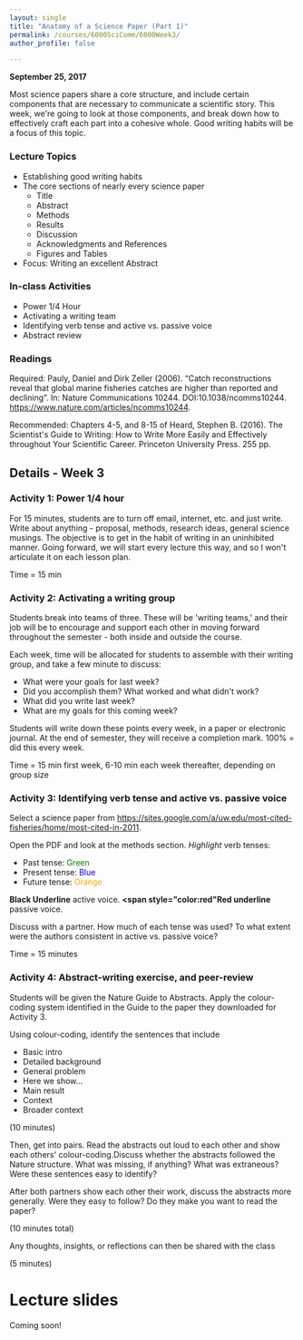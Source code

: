 ```yaml
---
layout: single
title: "Anatomy of a Science Paper (Part 1)"
permalink: /courses/6000SciComm/6000Week3/
author_profile: false

---
```


**September 25, 2017**

Most science papers share a core structure, and include certain components that are necessary to communicate a scientific story. This week, we're going to look at those components, and break down how to effectively craft each part into a cohesive whole. Good writing habits will be a focus of this topic.

### Lecture Topics

* Establishing good writing habits
* The core sections of nearly every science paper
    + Title
    + Abstract
    + Methods
    + Results
    + Discussion
    + Acknowledgments and References
    + Figures and Tables
* Focus: Writing an excellent Abstract

### In-class Activities

*  Power 1/4 Hour
*  Activating a writing team
*  Identifying verb tense and active vs. passive voice
*  Abstract review

### Readings

Required: Pauly, Daniel and Dirk Zeller (2006). “Catch reconstructions reveal that global marine fisheries catches are higher than reported and declining”. In: Nature Communications 10244. DOI:10.1038/ncomms10244. https://www.nature.com/articles/ncomms10244.

Recommended: Chapters 4-5, and 8-15 of Heard, Stephen B. (2016). The Scientist's Guide to Writing: How to Write More Easily and Effectively throughout Your Scientific Career. Princeton University Press. 255 pp. 

## Details - Week 3

### Activity 1: Power 1/4 hour

For 15 minutes, students are to turn off email, internet, etc. and just write. Write about anything - proposal, methods, research ideas, general science musings. The objective is to get in the habit of writing in an uninhibited manner. Going forward, we will start every lecture this way, and so I won't articulate it on each lesson plan.

Time = 15 min

### Activity 2: Activating a writing group

Students break into teams of three. These will be 'writing teams,' and their job will be to encourage and support each other in moving forward throughout the semester - both inside and outside the course.

Each week, time will be allocated for students to assemble with their writing group, and take a few minute to discuss:
  * What were your goals for last week?
  * Did you accomplish them? What worked and what didn't work?
  * What did you write last week?
  * What are my goals for this coming week?

Students will write down these points every week, in a paper or electronic journal. At the end of semester, they will receive a completion mark. 100% = did this every week.

Time = 15 min first week, 6-10 min each week thereafter, depending on group size

### Activity 3: Identifying verb tense and active vs. passive voice

Select a science paper from https://sites.google.com/a/uw.edu/most-cited-fisheries/home/most-cited-in-2011.

Open the PDF and look at the methods section. *Highlight* verb tenses:

  * Past tense: <span style="color:green">Green</span>
  * Present tense: <span style="color:blue">Blue</span>
  * Future tense: <span style="color:orange">Orange</span>

__Black Underline__ active voice. 
__<span style="color:red"Red</span> underline__ passive voice.

Discuss with a partner. How much of each tense was used? To what extent were the authors consistent in active vs. passive voice?

Time = 15 minutes

### Activity 4: Abstract-writing exercise, and peer-review

Students will be given the Nature Guide to Abstracts. Apply the colour-coding system identified in the Guide to the paper they downloaded for Activity 3. 

Using colour-coding, identify the sentences that include
  * Basic intro
  * Detailed background
  * General problem
  * Here we show...
  * Main result
  * Context
  * Broader context
  
(10 minutes)

Then, get into pairs. Read the abstracts out loud to each other and show each others' colour-coding.Discuss whether the abstracts followed the Nature structure. What was missing, if anything? What was extraneous? Were these sentences easy to identify? 

After both partners show each other their work, discuss the abstracts more generally. Were they easy to follow? Do they make you want to read the paper? 

(10 minutes total)

Any thoughts, insights, or reflections can then be shared with the class

(5 minutes)

# Lecture slides

Coming soon!
